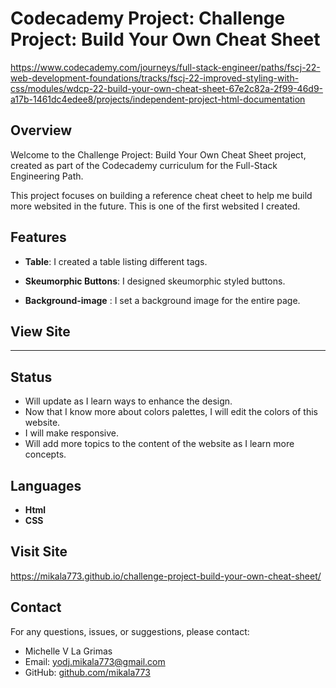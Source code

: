 # Codecademy Project: Challenge Project: Build Your Own Cheat Sheet

https://www.codecademy.com/journeys/full-stack-engineer/paths/fscj-22-web-development-foundations/tracks/fscj-22-improved-styling-with-css/modules/wdcp-22-build-your-own-cheat-sheet-67e2c82a-2f99-46d9-a17b-1461dc4edee8/projects/independent-project-html-documentation 

## Overview

Welcome to the Challenge Project: Build Your Own Cheat Sheet project, created as part of the Codecademy curriculum for the Full-Stack Engineering Path.

This project focuses on building a reference cheat cheet to help me build more websited in the future. This is one of the first websited I created.

## Features

- **Table**: I created a table listing different tags.

- **Skeumorphic Buttons**: I designed skeumorphic styled buttons.

- **Background-image** : I set a background image for the entire page.

## View Site

_____

## Status
- Will update as I learn ways to enhance the design.
- Now that I know more about colors palettes, I will edit the colors of this website.
- I will make responsive.
- Will add more topics to the content of the website as I learn more concepts.

## Languages

- **Html**
- **CSS**

## Visit Site
https://mikala773.github.io/challenge-project-build-your-own-cheat-sheet/

## Contact

For any questions, issues, or suggestions, please contact:

- Michelle V La Grimas
- Email: yodj.mikala773@gmail.com
- GitHub: [github.com/mikala773](https://github.com/mikala773)

